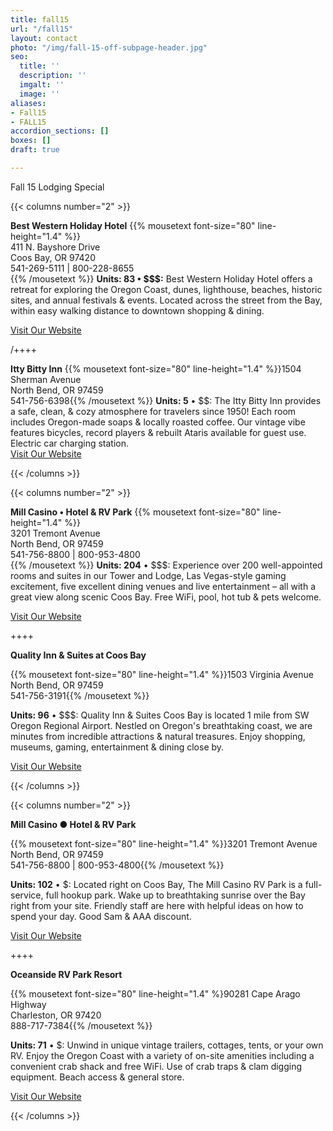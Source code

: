 ```yaml
---
title: fall15
url: "/fall15"
layout: contact
photo: "/img/fall-15-off-subpage-header.jpg"
seo:
  title: ''
  description: ''
  imgalt: ''
  image: ''
aliases:
- Fall15
- FALL15
accordion_sections: []
boxes: []
draft: true

---
```

Fall 15 Lodging Special

{{< columns number="2" >}}

**Best Western Holiday Hotel**
{{% mousetext font-size="80" line-height="1.4" %}}  
411 N. Bayshore Drive  
Coos Bay, OR 97420  
541-269-5111 | 800-228-8655  
{{% /mousetext %}}
**Units: 83 • $$$:** Best Western Holiday Hotel offers a retreat for exploring the Oregon Coast, dunes, lighthouse, beaches, historic sites, and annual festivals & events. Located across the street from the Bay, within easy walking distance to downtown shopping & dining.

[Visit Our Website](https://www.bestwestern.com/en_US.html)

/++++

**Itty Bitty Inn**
{{% mousetext font-size="80" line-height="1.4" %}}1504 Sherman Avenue  
North Bend, OR 97459  
541-756-6398{{% /mousetext %}}
**Units: 5** • $$: The Itty Bitty Inn provides a safe, clean, & cozy atmosphere for travelers since 1950! Each room includes Oregon-made soaps & locally roasted coffee. Our vintage vibe features bicycles, record players & rebuilt Ataris available for guest use. Electric car charging station.  
[Visit Our Website](https://www.ittybittyinn.com/)

{{< /columns >}}

{{< columns number="2" >}}

**Mill Casino • Hotel & RV Park**
{{% mousetext font-size="80" line-height="1.4" %}}  
3201 Tremont Avenue  
North Bend, OR 97459  
541-756-8800 | 800-953-4800  
{{% /mousetext %}}
**Units: 204** • $$$: Experience over 200 well-appointed rooms and suites in our Tower and Lodge, Las Vegas-style gaming excitement, five excellent dining venues and live entertainment – all with a great view along scenic Coos Bay. Free WiFi, pool, hot tub & pets welcome.

[Visit Our Website](https://www.themillcasino.com)

\++++

**Quality Inn & Suites at Coos Bay**

{{% mousetext font-size="80" line-height="1.4" %}}1503 Virginia Avenue  
North Bend, OR 97459  
541-756-3191{{% /mousetext %}}

**Units: 96** • $$$: Quality Inn & Suites Coos Bay is located 1 mile from SW Oregon Regional Airport. Nestled on Oregon's breathtaking coast, we are minutes from incredible attractions & natural treasures. Enjoy shopping, museums, gaming, entertainment & dining close by.

[Visit Our Website]()

{{< /columns >}}

{{< columns number="2" >}}

**Mill Casino ● Hotel & RV Park**

{{% mousetext font-size="80" line-height="1.4" %}}3201 Tremont Avenue  
North Bend, OR 97459  
541-756-8800 | 800-953-4800{{% /mousetext %}}

**Units: 102** • $: Located right on Coos Bay, The Mill Casino RV Park is a full-service, full hookup park. Wake up to breathtaking sunrise over the Bay right from your site. Friendly staff are here with helpful ideas on how to spend your day. Good Sam & AAA discount.

[Visit Our Website](https://www.themillcasino.com)

\++++

**Oceanside RV Park Resort**

{{% mousetext font-size="80" line-height="1.4" %}90281 Cape Arago Highway  
Charleston, OR 97420  
888-717-7384{{% /mousetext %}}

**Units: 71** • $: Unwind in unique vintage trailers, cottages, tents, or your own RV. Enjoy the Oregon Coast with a variety of on-site amenities including a convenient crab shack and free WiFi. Use of crab traps & clam digging equipment. Beach access & general store.

[Visit Our Website](https://www.sunrvresorts.com/resorts/the-northwest/oregon/oceanside-rv-resort)

{{< /columns >}}
